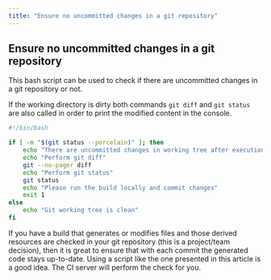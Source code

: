 ```yaml
---
title: "Ensure no uncommitted changes in a git repository"
---
```


## Ensure no uncommitted changes in a git repository

This bash script can be used to check if there are uncommitted changes in a git repository or not.

If the working directory is dirty both commands `git diff` and `git status` are also called in order to print the modified content in the console.

```bash
#!/bin/bash

if [ -n "$(git status --porcelain)" ]; then
    echo "There are uncommitted changes in working tree after execution of the build"
    echo "Perform git diff"
    git --no-pager diff
    echo "Perform git status"
    git status
    echo "Please run the build locally and commit changes"
    exit 1
else
    echo "Git working tree is clean"
fi
```

If you have a build that generates or modifies files and those derived resources are checked in your git repository (this is a project/team decision), then it is great to ensure that with each commit the generated code stays up-to-date. 
Using a script like the one presented in this article is a good idea.
The CI server will perform the check for you.